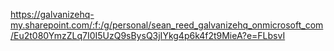 https://galvanizehq-my.sharepoint.com/:f:/g/personal/sean_reed_galvanizehq_onmicrosoft_com/Eu2t080YmzZLq7I0I5UzQ9sBysQ3jIYkg4p6k4f2t9MieA?e=FLbsvI
